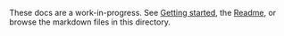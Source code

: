 These docs are a work-in-progress.
See [Getting started](/src/docs/getting-started.md),
the [Readme](../../),
or browse the markdown files in this directory.
